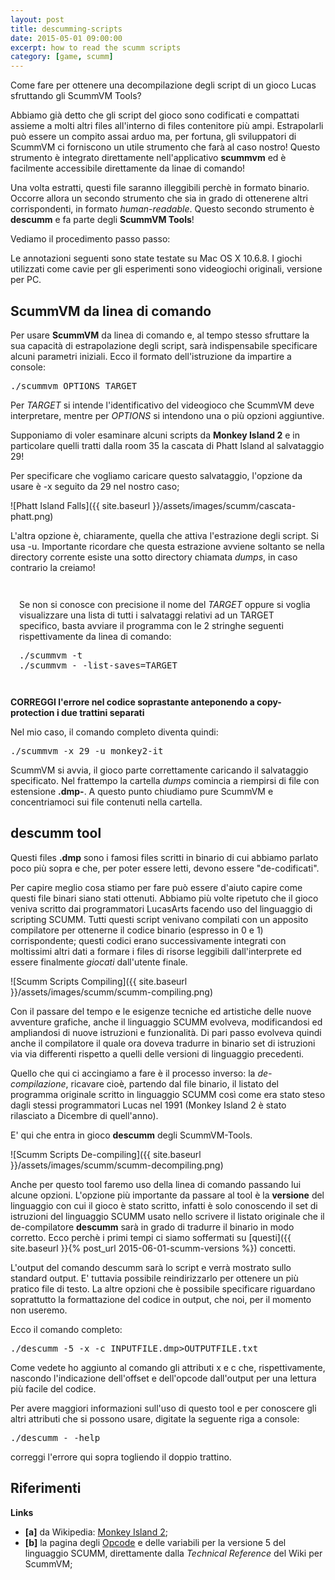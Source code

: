 ```yaml
---
layout: post
title: descumming-scripts
date: 2015-05-01 09:00:00
excerpt: how to read the scumm scripts
category: [game, scumm]
---
```


Come fare per ottenere una decompilazione degli script di un gioco Lucas sfruttando gli ScummVM Tools?

Abbiamo già detto che gli script del gioco sono codificati e compattati assieme a molti altri files all'interno di files contenitore più ampi. Estrapolarli può essere un compito assai arduo ma, per fortuna, gli sviluppatori di ScummVM ci forniscono un utile strumento che farà al caso nostro! Questo strumento è integrato direttamente nell'applicativo **scummvm** ed è facilmente accessibile direttamente da linae di comando!

Una volta estratti, questi file saranno illeggibili perchè in formato binario. Occorre allora un secondo strumento che sia in grado di  ottenerene altri corrispondenti, in formato _human-readable_.
Questo secondo strumento è **descumm** e fa parte degli **ScummVM Tools**!

Vediamo il procedimento passo passo:

<div class="note">
<p>Le annotazioni seguenti sono state testate su Mac OS X 10.6.8. I giochi utilizzati come cavie per gli esperimenti sono videogiochi originali, versione per PC.</p>
</div>

## ScummVM da linea di comando
Per usare **ScummVM** da linea di comando e, al tempo stesso sfruttare la sua capacità di estrapolazione degli script, sarà indispensabile specificare alcuni parametri iniziali. Ecco il formato dell'istruzione da impartire a console:

<pre class="code">./scummvm OPTIONS TARGET</pre>

Per _TARGET_ si intende l'identificativo del videogioco che ScummVM deve interpretare, mentre per _OPTIONS_ si intendono una o più opzioni aggiuntive.

Supponiamo di voler esaminare alcuni scripts da **Monkey Island 2** e in particolare quelli tratti dalla room 35 la cascata di Phatt Island al salvataggio 29!

Per specificare che vogliamo caricare questo salvataggio, l'opzione da usare è <span class="code">-x</span> seguito da 29 nel nostro caso;

![Phatt Island Falls]({{ site.baseurl }}/assets/images/scumm/cascata-phatt.png)

L'altra opzione è, chiaramente, quella che attiva l'estrazione degli script. Si usa <span class="code">-u</span>. Importante ricordare che questa estrazione avviene soltanto se nella directory corrente esiste una sotto directory chiamata _dumps_, in caso contrario la creiamo!

<div class="dashed-border" style="padding: 1em;">
<p>Se non si conosce con precisione il nome del <em>TARGET</em> oppure si voglia visualizzare una lista di tutti i salvataggi relativi ad un TARGET specifico, basta avviare il programma con le 2 stringhe seguenti rispettivamente da linea di comando:</p>
<pre class="code">./scummvm -t<br>./scummvm - -list-saves=TARGET</pre>
</div>

<div class="note">
<p><b>CORREGGI l'errore nel codice soprastante anteponendo a copy-protection i due trattini separati</b></p>
</div>

Nel mio caso, il comando completo diventa quindi:

<pre class="code">./scummvm -x 29 -u monkey2-it</pre>

ScummVM si avvia, il gioco parte correttamente caricando il salvataggio specificato. Nel frattempo la cartella _dumps_ comincia a riempirsi di file con estensione **.dmp-**. A questo punto chiudiamo pure ScummVM e concentriamoci sui file contenuti nella cartella.

## descumm tool
Questi files **.dmp** sono i famosi files scritti in binario di cui abbiamo parlato poco più sopra e che, per poter essere letti, devono essere "de-codificati".

Per capire meglio cosa stiamo per fare può essere d'aiuto capire come questi file binari siano stati ottenuti.
Abbiamo più volte ripetuto che il gioco veniva scritto dai programmatori LucasArts facendo uso del linguaggio di scripting SCUMM. Tutti questi script venivano compilati con un apposito compilatore per ottenerne il codice binario (espresso in 0 e 1) corrispondente; questi codici erano successivamente integrati con moltissimi altri dati a formare i files di risorse leggibili dall'interprete ed essere finalmente _giocati_ dall'utente finale.

![Scumm Scripts Compiling]({{ site.baseurl }}/assets/images/scumm/scumm-compiling.png)

Con il passare del tempo e le esigenze tecniche ed artistiche delle nuove avventure grafiche, anche il linguaggio SCUMM evolveva, modificandosi ed ampliandosi di nuove istruzioni e funzionalità. Di pari passo evolveva quindi anche il compilatore il quale ora doveva tradurre in binario set di istruzioni via via differenti rispetto a quelli delle versioni di linguaggio precedenti.

Quello che qui ci accingiamo a fare è il processo inverso: la _de-compilazione_, ricavare cioè, partendo dal file binario, il listato del programma originale scritto in linguaggio SCUMM così come era stato steso dagli stessi programmatori Lucas nel 1991 (Monkey Island 2 è stato rilasciato a Dicembre di quell'anno).

E' qui che entra in gioco **descumm** degli ScummVM-Tools.

![Scumm Scripts De-compiling]({{ site.baseurl }}/assets/images/scumm/scumm-decompiling.png)

Anche per questo tool faremo uso della linea di comando passando lui alcune opzioni.
L'opzione più importante da passare al tool è la **versione** del linguaggio con cui il gioco è stato scritto, infatti è solo conoscendo il set di istruzioni del linguaggio SCUMM usato nello scrivere il listato originale che il de-compilatore **descumm** sarà in grado di tradurre il binario in modo corretto. Ecco perchè i primi tempi ci siamo soffermati su [questi]({{ site.baseurl }}{% post_url 2015-06-01-scumm-versions %}) concetti.

L'output del comando descumm sarà lo script e verrà mostrato sullo standard output. E' tuttavia possibile reindirizzarlo per ottenere un più pratico file di testo.
La altre opzioni che è possibile specificare riguardano soprattutto la formattazione del codice in output, che noi, per il momento non useremo.

Ecco il comando completo:

<pre class="code">./descumm -5 -x -c INPUTFILE.dmp>OUTPUTFILE.txt</pre>

Come vedete ho aggiunto al comando gli attributi <span class="code">x</span> e <span class="code">c</span> che, rispettivamente, nascondo l'indicazione dell'offset e dell'opcode dall'output per una lettura più facile del codice.

Per avere maggiori informazioni sull'uso di questo tool e per conoscere gli altri attributi che si possono usare, digitate la seguente riga a console:

<pre class="code">./descumm - -help</pre>

<div class="note">
correggi l'errore qui sopra togliendo il doppio trattino.
</div>

## Riferimenti

**Links**

* **[a]** da Wikipedia: [Monkey Island 2](https://en.wikipedia.org/wiki/Monkey_Island_2%3A_LeChuck%27s_Revenge);
* **[b]** la pagina degli [Opcode](http://wiki.scummvm.org/index.php/SCUMM/V5_opcodes) e delle variabili per la versione 5 del linguaggio SCUMM, direttamente dalla _Technical Reference_ del Wiki per ScummVM;
